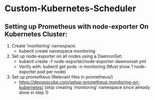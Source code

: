 # Custom-Kubernetes-Scheduler

## Setting up Prometheus with node-exporter On Kubernetes Cluster: 

1. Create ‘monitoring’ namespace:
   - kubectl create namespace monitoring
2. Set up node-exporter on all nodes using a DaemonSet: 
   - kubectl create -f node-exporter/node-exporter-daemonset.yml
   - Verify with: kubectl get pods -n monitoring (Must show 1 node-exporter pod per node)
3. Set up prometheus (Relevant files in prometheus/) 
   - https://devopscube.com/setup-prometheus-monitoring-on-kubernetes/ (skip creating 'monitoring' namespace since already done in step 1)

